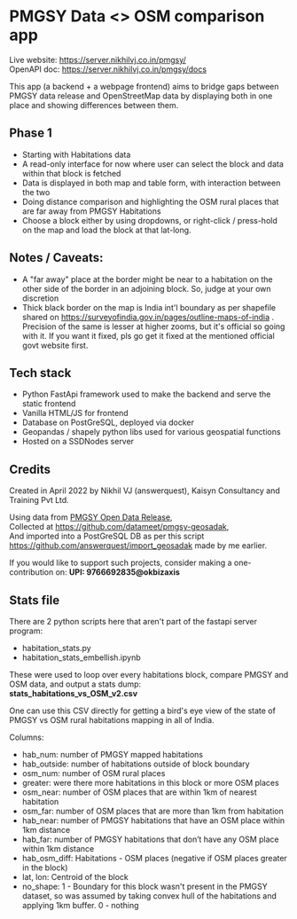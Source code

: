 # PMGSY Data <> OSM comparison app

Live website: https://server.nikhilvj.co.in/pmgsy/  
OpenAPI doc: https://server.nikhilvj.co.in/pmgsy/docs  

This app (a backend + a webpage frontend) aims to bridge gaps between PMGSY data release and OpenStreetMap data by displaying both in one place and showing differences between them.


## Phase 1
- Starting with Habitations data
- A read-only interface for now where user can select the block and data within that block is fetched
- Data is displayed in both map and table form, with interaction between the two
- Doing distance comparison and highlighting the OSM rural places that are far away from PMGSY Habitations
- Choose a block either by using dropdowns, or right-click / press-hold on the map and load the block at that lat-long.


## Notes / Caveats:
- A "far away" place at the border might be near to a habitation on the other side of the border in an adjoining block. So, judge at your own discretion
- Thick black border on the map is India int'l boundary as per shapefile shared on https://surveyofindia.gov.in/pages/outline-maps-of-india . Precision of the same is lesser at higher zooms, but it's official so going with it. If you want it fixed, pls go get it fixed at the mentioned official govt website first.


## Tech stack
- Python FastApi framework used to make the backend and serve the static frontend
- Vanilla HTML/JS for frontend
- Database on PostGreSQL, deployed via docker
- Geopandas / shapely python libs used for various geospatial functions
- Hosted on a SSDNodes server


## Credits
Created in April 2022 by Nikhil VJ (answerquest), Kaisyn Consultancy and Training Pvt Ltd.  

Using data from [PMGSY Open Data Release](https://geosadak-pmgsy.nic.in/opendata),  
Collected at https://github.com/datameet/pmgsy-geosadak,  
And imported into a PostGreSQL DB as per this script https://github.com/answerquest/import_geosadak made by me earlier.  

If you would like to support such projects, consider making a one-contribution on:
**UPI: 9766692835@okbizaxis**


## Stats file

There are 2 python scripts here that aren't part of the fastapi server program:
- habitation_stats.py
- habitation_stats_embellish.ipynb

These were used to loop over every habitations block, compare PMGSY and OSM data, and output a stats dump:  
**stats_habitations_vs_OSM_v2.csv**

One can use this CSV directly for getting a bird's eye view of the state of PMGSY vs OSM rural habitations mapping in all of India.

Columns:

- hab_num: number of PMGSY mapped habitations
- hab_outside: number of habitations outside of block boundary
- osm_num: number of OSM rural places
- greater: were there more habitations in this block or more OSM places
- osm_near: number of OSM places that are within 1km of nearest habitation
- osm_far: number of OSM places that are more than 1km from habitation
- hab_near: number of PMGSY habitations that have an OSM place within 1km distance
- hab_far: number of PMGSY habitations that don’t have any OSM place within 1km distance
- hab_osm_diff: Habitations - OSM places (negative if OSM places greater in the block)
- lat, lon: Centroid of the block
- no_shape: 1 - Boundary for this block wasn't present in the PMGSY dataset, so was assumed by taking convex hull of the habitations and applying 1km buffer. 0 - nothing
